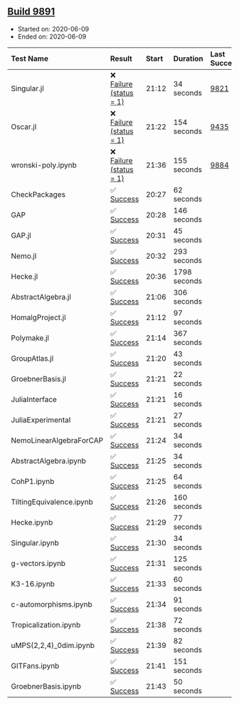 ## [Build 9891](https://oscarci.mathematik.uni-kl.de/job/oscar/9891/)

* Started on: 2020-06-09
* Ended on: 2020-06-09

| Test Name    | Result | Start | Duration | Last Success | First Failure |
|:-------------|:-------|:------|:---------|:-------------|:--------------|
| Singular.jl | ❌ [Failure (status = 1)](https://oscarci.mathematik.uni-kl.de/job/oscar/9891/artifact/logs/build-9891/Singular.jl.log) | 21:12 | 34 seconds | [9821](https://oscarci.mathematik.uni-kl.de/job/oscar/9821/) | [9822](https://oscarci.mathematik.uni-kl.de/job/oscar/9822/) |
| Oscar.jl | ❌ [Failure (status = 1)](https://oscarci.mathematik.uni-kl.de/job/oscar/9891/artifact/logs/build-9891/Oscar.jl.log) | 21:22 | 154 seconds | [9435](https://oscarci.mathematik.uni-kl.de/job/oscar/9435/) | [9436](https://oscarci.mathematik.uni-kl.de/job/oscar/9436/) |
| wronski-poly.ipynb | ❌ [Failure (status = 1)](https://oscarci.mathematik.uni-kl.de/job/oscar/9891/artifact/logs/build-9891/wronski-poly.ipynb.log) | 21:36 | 155 seconds | [9884](https://oscarci.mathematik.uni-kl.de/job/oscar/9884/) | [9885](https://oscarci.mathematik.uni-kl.de/job/oscar/9885/) |
| CheckPackages | ✅ [Success](https://oscarci.mathematik.uni-kl.de/job/oscar/9891/artifact/logs/build-9891/CheckPackages.log) | 20:27 | 62 seconds |  |  |
| GAP | ✅ [Success](https://oscarci.mathematik.uni-kl.de/job/oscar/9891/artifact/logs/build-9891/GAP.log) | 20:28 | 146 seconds |  |  |
| GAP.jl | ✅ [Success](https://oscarci.mathematik.uni-kl.de/job/oscar/9891/artifact/logs/build-9891/GAP.jl.log) | 20:31 | 45 seconds |  |  |
| Nemo.jl | ✅ [Success](https://oscarci.mathematik.uni-kl.de/job/oscar/9891/artifact/logs/build-9891/Nemo.jl.log) | 20:32 | 293 seconds |  |  |
| Hecke.jl | ✅ [Success](https://oscarci.mathematik.uni-kl.de/job/oscar/9891/artifact/logs/build-9891/Hecke.jl.log) | 20:36 | 1798 seconds |  |  |
| AbstractAlgebra.jl | ✅ [Success](https://oscarci.mathematik.uni-kl.de/job/oscar/9891/artifact/logs/build-9891/AbstractAlgebra.jl.log) | 21:06 | 306 seconds |  |  |
| HomalgProject.jl | ✅ [Success](https://oscarci.mathematik.uni-kl.de/job/oscar/9891/artifact/logs/build-9891/HomalgProject.jl.log) | 21:12 | 97 seconds |  |  |
| Polymake.jl | ✅ [Success](https://oscarci.mathematik.uni-kl.de/job/oscar/9891/artifact/logs/build-9891/Polymake.jl.log) | 21:14 | 367 seconds |  |  |
| GroupAtlas.jl | ✅ [Success](https://oscarci.mathematik.uni-kl.de/job/oscar/9891/artifact/logs/build-9891/GroupAtlas.jl.log) | 21:20 | 43 seconds |  |  |
| GroebnerBasis.jl | ✅ [Success](https://oscarci.mathematik.uni-kl.de/job/oscar/9891/artifact/logs/build-9891/GroebnerBasis.jl.log) | 21:21 | 22 seconds |  |  |
| JuliaInterface | ✅ [Success](https://oscarci.mathematik.uni-kl.de/job/oscar/9891/artifact/logs/build-9891/JuliaInterface.log) | 21:21 | 16 seconds |  |  |
| JuliaExperimental | ✅ [Success](https://oscarci.mathematik.uni-kl.de/job/oscar/9891/artifact/logs/build-9891/JuliaExperimental.log) | 21:21 | 27 seconds |  |  |
| NemoLinearAlgebraForCAP | ✅ [Success](https://oscarci.mathematik.uni-kl.de/job/oscar/9891/artifact/logs/build-9891/NemoLinearAlgebraForCAP.log) | 21:24 | 34 seconds |  |  |
| AbstractAlgebra.ipynb | ✅ [Success](https://oscarci.mathematik.uni-kl.de/job/oscar/9891/artifact/logs/build-9891/AbstractAlgebra.ipynb.log) | 21:25 | 34 seconds |  |  |
| CohP1.ipynb | ✅ [Success](https://oscarci.mathematik.uni-kl.de/job/oscar/9891/artifact/logs/build-9891/CohP1.ipynb.log) | 21:25 | 64 seconds |  |  |
| TiltingEquivalence.ipynb | ✅ [Success](https://oscarci.mathematik.uni-kl.de/job/oscar/9891/artifact/logs/build-9891/TiltingEquivalence.ipynb.log) | 21:26 | 160 seconds |  |  |
| Hecke.ipynb | ✅ [Success](https://oscarci.mathematik.uni-kl.de/job/oscar/9891/artifact/logs/build-9891/Hecke.ipynb.log) | 21:29 | 77 seconds |  |  |
| Singular.ipynb | ✅ [Success](https://oscarci.mathematik.uni-kl.de/job/oscar/9891/artifact/logs/build-9891/Singular.ipynb.log) | 21:30 | 34 seconds |  |  |
| g-vectors.ipynb | ✅ [Success](https://oscarci.mathematik.uni-kl.de/job/oscar/9891/artifact/logs/build-9891/g-vectors.ipynb.log) | 21:31 | 125 seconds |  |  |
| K3-16.ipynb | ✅ [Success](https://oscarci.mathematik.uni-kl.de/job/oscar/9891/artifact/logs/build-9891/K3-16.ipynb.log) | 21:33 | 60 seconds |  |  |
| c-automorphisms.ipynb | ✅ [Success](https://oscarci.mathematik.uni-kl.de/job/oscar/9891/artifact/logs/build-9891/c-automorphisms.ipynb.log) | 21:34 | 91 seconds |  |  |
| Tropicalization.ipynb | ✅ [Success](https://oscarci.mathematik.uni-kl.de/job/oscar/9891/artifact/logs/build-9891/Tropicalization.ipynb.log) | 21:38 | 72 seconds |  |  |
| uMPS(2,2,4)_0dim.ipynb | ✅ [Success](https://oscarci.mathematik.uni-kl.de/job/oscar/9891/artifact/logs/build-9891/uMPS-2-2-4-_0dim.ipynb.log) | 21:39 | 82 seconds |  |  |
| GITFans.ipynb | ✅ [Success](https://oscarci.mathematik.uni-kl.de/job/oscar/9891/artifact/logs/build-9891/GITFans.ipynb.log) | 21:41 | 151 seconds |  |  |
| GroebnerBasis.ipynb | ✅ [Success](https://oscarci.mathematik.uni-kl.de/job/oscar/9891/artifact/logs/build-9891/GroebnerBasis.ipynb.log) | 21:43 | 50 seconds |  |  |
